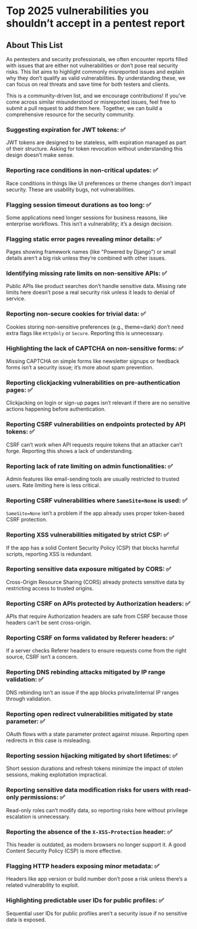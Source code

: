 # Top 2025 vulnerabilities you shouldn’t accept in a pentest report

## About This List
As pentesters and security professionals, we often encounter reports filled with issues that are either not vulnerabilities or don’t pose real security risks. This list aims to highlight commonly misreported issues and explain why they don’t qualify as valid vulnerabilities. By understanding these, we can focus on real threats and save time for both testers and clients.

This is a community-driven list, and we encourage contributions! If you’ve come across similar misunderstood or misreported issues, feel free to submit a pull request to add them here. Together, we can build a comprehensive resource for the security community.

### Suggesting expiration for JWT tokens: ✅
JWT tokens are designed to be stateless, with expiration managed as part of their structure. Asking for token revocation without understanding this design doesn’t make sense.

### Reporting race conditions in non-critical updates: ✅
Race conditions in things like UI preferences or theme changes don’t impact security. These are usability bugs, not vulnerabilities.

### Flagging session timeout durations as too long: ✅
Some applications need longer sessions for business reasons, like enterprise workflows. This isn’t a vulnerability; it’s a design decision.

### Flagging static error pages revealing minor details: ✅
Pages showing framework names (like "Powered by Django") or small details aren’t a big risk unless they’re combined with other issues.

### Identifying missing rate limits on non-sensitive APIs: ✅
Public APIs like product searches don’t handle sensitive data. Missing rate limits here doesn’t pose a real security risk unless it leads to denial of service.

### Reporting non-secure cookies for trivial data: ✅
Cookies storing non-sensitive preferences (e.g., theme=dark) don’t need extra flags like `HttpOnly` or `Secure`. Reporting this is unnecessary.

### Highlighting the lack of CAPTCHA on non-sensitive forms: ✅
Missing CAPTCHA on simple forms like newsletter signups or feedback forms isn’t a security issue; it’s more about spam prevention.

### Reporting clickjacking vulnerabilities on pre-authentication pages: ✅
Clickjacking on login or sign-up pages isn’t relevant if there are no sensitive actions happening before authentication.

### Reporting CSRF vulnerabilities on endpoints protected by API tokens: ✅
CSRF can’t work when API requests require tokens that an attacker can’t forge. Reporting this shows a lack of understanding.

### Reporting lack of rate limiting on admin functionalities: ✅
Admin features like email-sending tools are usually restricted to trusted users. Rate limiting here is less critical.

### Reporting CSRF vulnerabilities where `SameSite=None` is used: ✅
`SameSite=None` isn’t a problem if the app already uses proper token-based CSRF protection.

### Reporting XSS vulnerabilities mitigated by strict CSP: ✅
If the app has a solid Content Security Policy (CSP) that blocks harmful scripts, reporting XSS is redundant.

### Reporting sensitive data exposure mitigated by CORS: ✅
Cross-Origin Resource Sharing (CORS) already protects sensitive data by restricting access to trusted origins.

### Reporting CSRF on APIs protected by Authorization headers: ✅
APIs that require Authorization headers are safe from CSRF because those headers can’t be sent cross-origin.

### Reporting CSRF on forms validated by Referer headers: ✅
If a server checks Referer headers to ensure requests come from the right source, CSRF isn’t a concern.

### Reporting DNS rebinding attacks mitigated by IP range validation: ✅
DNS rebinding isn’t an issue if the app blocks private/internal IP ranges through validation.

### Reporting open redirect vulnerabilities mitigated by state parameter: ✅
OAuth flows with a state parameter protect against misuse. Reporting open redirects in this case is misleading.

### Reporting session hijacking mitigated by short lifetimes: ✅
Short session durations and refresh tokens minimize the impact of stolen sessions, making exploitation impractical.

### Reporting sensitive data modification risks for users with read-only permissions: ✅
Read-only roles can’t modify data, so reporting risks here without privilege escalation is unnecessary.

### Reporting the absence of the `X-XSS-Protection` header: ✅
This header is outdated, as modern browsers no longer support it. A good Content Security Policy (CSP) is more effective.

### Flagging HTTP headers exposing minor metadata: ✅
Headers like app version or build number don’t pose a risk unless there’s a related vulnerability to exploit.

### Highlighting predictable user IDs for public profiles: ✅
Sequential user IDs for public profiles aren’t a security issue if no sensitive data is exposed.
